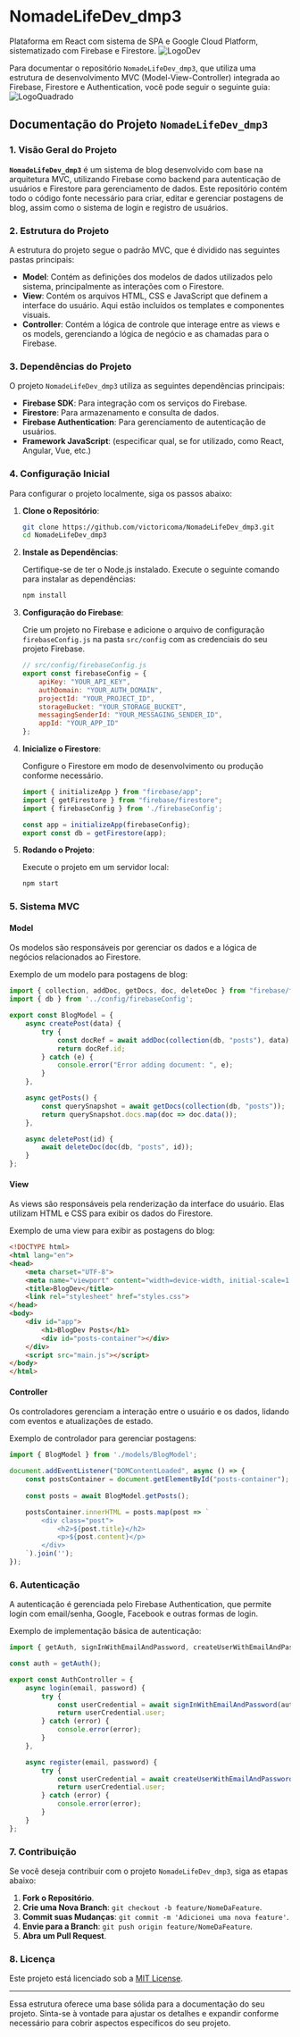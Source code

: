 # NomadeLifeDev_dmp3
Plataforma em React com sistema de SPA e Google Cloud Platform, sistematizado com Firebase e Firestore.
![LogoDev](https://github.com/user-attachments/assets/0073bc76-8ef0-4d2b-91dc-7f71c3466971)

Para documentar o repositório `NomadeLifeDev_dmp3`, que utiliza uma estrutura de desenvolvimento MVC (Model-View-Controller) integrada ao Firebase, Firestore e Authentication, você pode seguir o seguinte guia:
![LogoQuadrado](https://github.com/user-attachments/assets/be64abd7-2738-4442-a91a-340632096c12)

## Documentação do Projeto `NomadeLifeDev_dmp3`

### 1. Visão Geral do Projeto

**`NomadeLifeDev_dmp3`** é um sistema de blog desenvolvido com base na arquitetura MVC, utilizando Firebase como backend para autenticação de usuários e Firestore para gerenciamento de dados. Este repositório contém todo o código fonte necessário para criar, editar e gerenciar postagens de blog, assim como o sistema de login e registro de usuários.

### 2. Estrutura do Projeto

A estrutura do projeto segue o padrão MVC, que é dividido nas seguintes pastas principais:

- **Model**: Contém as definições dos modelos de dados utilizados pelo sistema, principalmente as interações com o Firestore.
- **View**: Contém os arquivos HTML, CSS e JavaScript que definem a interface do usuário. Aqui estão incluídos os templates e componentes visuais.
- **Controller**: Contém a lógica de controle que interage entre as views e os models, gerenciando a lógica de negócio e as chamadas para o Firebase.

### 3. Dependências do Projeto

O projeto `NomadeLifeDev_dmp3` utiliza as seguintes dependências principais:

- **Firebase SDK**: Para integração com os serviços do Firebase.
- **Firestore**: Para armazenamento e consulta de dados.
- **Firebase Authentication**: Para gerenciamento de autenticação de usuários.
- **Framework JavaScript**: (especificar qual, se for utilizado, como React, Angular, Vue, etc.)
  
### 4. Configuração Inicial

Para configurar o projeto localmente, siga os passos abaixo:

1. **Clone o Repositório**:

   ```bash
   git clone https://github.com/victoricoma/NomadeLifeDev_dmp3.git
   cd NomadeLifeDev_dmp3
   ```

2. **Instale as Dependências**:

   Certifique-se de ter o Node.js instalado. Execute o seguinte comando para instalar as dependências:

   ```bash
   npm install
   ```

3. **Configuração do Firebase**:

   Crie um projeto no Firebase e adicione o arquivo de configuração `firebaseConfig.js` na pasta `src/config` com as credenciais do seu projeto Firebase.

   ```javascript
   // src/config/firebaseConfig.js
   export const firebaseConfig = {
       apiKey: "YOUR_API_KEY",
       authDomain: "YOUR_AUTH_DOMAIN",
       projectId: "YOUR_PROJECT_ID",
       storageBucket: "YOUR_STORAGE_BUCKET",
       messagingSenderId: "YOUR_MESSAGING_SENDER_ID",
       appId: "YOUR_APP_ID"
   };
   ```

4. **Inicialize o Firestore**:

   Configure o Firestore em modo de desenvolvimento ou produção conforme necessário.

   ```javascript
   import { initializeApp } from "firebase/app";
   import { getFirestore } from "firebase/firestore";
   import { firebaseConfig } from './firebaseConfig';

   const app = initializeApp(firebaseConfig);
   export const db = getFirestore(app);
   ```

5. **Rodando o Projeto**:

   Execute o projeto em um servidor local:

   ```bash
   npm start
   ```

### 5. Sistema MVC

#### **Model**
Os modelos são responsáveis por gerenciar os dados e a lógica de negócios relacionados ao Firestore.

Exemplo de um modelo para postagens de blog:

```javascript
import { collection, addDoc, getDocs, doc, deleteDoc } from "firebase/firestore"; 
import { db } from '../config/firebaseConfig';

export const BlogModel = {
    async createPost(data) {
        try {
            const docRef = await addDoc(collection(db, "posts"), data);
            return docRef.id;
        } catch (e) {
            console.error("Error adding document: ", e);
        }
    },

    async getPosts() {
        const querySnapshot = await getDocs(collection(db, "posts"));
        return querySnapshot.docs.map(doc => doc.data());
    },

    async deletePost(id) {
        await deleteDoc(doc(db, "posts", id));
    }
};
```

#### **View**
As views são responsáveis pela renderização da interface do usuário. Elas utilizam HTML e CSS para exibir os dados do Firestore.

Exemplo de uma view para exibir as postagens do blog:

```html
<!DOCTYPE html>
<html lang="en">
<head>
    <meta charset="UTF-8">
    <meta name="viewport" content="width=device-width, initial-scale=1.0">
    <title>BlogDev</title>
    <link rel="stylesheet" href="styles.css">
</head>
<body>
    <div id="app">
        <h1>BlogDev Posts</h1>
        <div id="posts-container"></div>
    </div>
    <script src="main.js"></script>
</body>
</html>
```

#### **Controller**
Os controladores gerenciam a interação entre o usuário e os dados, lidando com eventos e atualizações de estado.

Exemplo de controlador para gerenciar postagens:

```javascript
import { BlogModel } from './models/BlogModel';

document.addEventListener("DOMContentLoaded", async () => {
    const postsContainer = document.getElementById("posts-container");
    
    const posts = await BlogModel.getPosts();

    postsContainer.innerHTML = posts.map(post => `
        <div class="post">
            <h2>${post.title}</h2>
            <p>${post.content}</p>
        </div>
    `).join('');
});
```

### 6. Autenticação

A autenticação é gerenciada pelo Firebase Authentication, que permite login com email/senha, Google, Facebook e outras formas de login.

Exemplo de implementação básica de autenticação:

```javascript
import { getAuth, signInWithEmailAndPassword, createUserWithEmailAndPassword } from "firebase/auth";

const auth = getAuth();

export const AuthController = {
    async login(email, password) {
        try {
            const userCredential = await signInWithEmailAndPassword(auth, email, password);
            return userCredential.user;
        } catch (error) {
            console.error(error);
        }
    },

    async register(email, password) {
        try {
            const userCredential = await createUserWithEmailAndPassword(auth, email, password);
            return userCredential.user;
        } catch (error) {
            console.error(error);
        }
    }
};
```

### 7. Contribuição

Se você deseja contribuir com o projeto `NomadeLifeDev_dmp3`, siga as etapas abaixo:

1. **Fork o Repositório**.
2. **Crie uma Nova Branch**: `git checkout -b feature/NomeDaFeature`.
3. **Commit suas Mudanças**: `git commit -m 'Adicionei uma nova feature'`.
4. **Envie para a Branch**: `git push origin feature/NomeDaFeature`.
5. **Abra um Pull Request**.

### 8. Licença

Este projeto está licenciado sob a [MIT License](https://opensource.org/licenses/MIT).

---

Essa estrutura oferece uma base sólida para a documentação do seu projeto. Sinta-se à vontade para ajustar os detalhes e expandir conforme necessário para cobrir aspectos específicos do seu projeto.
